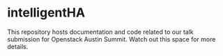 # intelligentHA
This repository hosts documentation and code related to our talk submission for Openstack Austin Summit. Watch out this space for more details.

